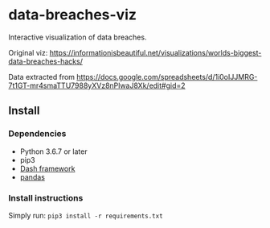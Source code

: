 # data-breaches-viz

Interactive visualization of data breaches.

Original viz: https://informationisbeautiful.net/visualizations/worlds-biggest-data-breaches-hacks/

Data extracted from https://docs.google.com/spreadsheets/d/1i0oIJJMRG-7t1GT-mr4smaTTU7988yXVz8nPlwaJ8Xk/edit#gid=2

## Install
### Dependencies
* Python 3.6.7 or later
* pip3
* [Dash framework](https://plot.ly/dash)
* [pandas](pandas.pydata.org)

### Install instructions
Simply run: `pip3 install -r requirements.txt`
